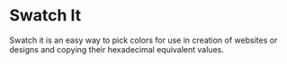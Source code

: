 # Swatch It

Swatch it is an easy way to pick colors for use in creation of websites or designs and copying their hexadecimal equivalent values.
